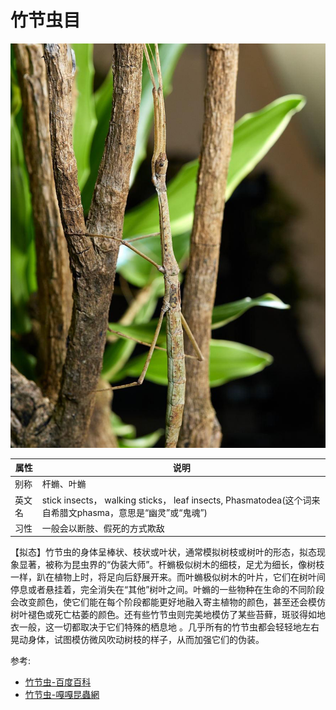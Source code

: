 # 竹节虫目

![](01.png)

|属性|说明|
| ---- | ---- |
| 别称| 杆䗛、叶䗛|
| 英文名|stick insects， walking sticks， leaf insects, Phasmatodea(这个词来自希腊文phasma，意思是“幽灵”或“鬼魂”)|
| 习性| 一般会以断肢、假死的方式欺敌|

【拟态】竹节虫的身体呈棒状、枝状或叶状，通常模拟树枝或树叶的形态，拟态现象显著，被称为昆虫界的“伪装大师”。杆䗛极似树木的细枝，足尤为细长，像树枝一样，趴在植物上时，将足向后舒展开来。而叶䗛极似树木的叶片，它们在树叶间停息或者悬挂着，完全消失在“其他”树叶之间。叶䗛的一些物种在生命的不同阶段会改变颜色，使它们能在每个阶段都能更好地融入寄主植物的颜色，甚至还会模仿树叶褪色或死亡枯萎的颜色。还有些竹节虫则完美地模仿了某些苔藓，斑驳得如地衣一般，这一切都取决于它们特殊的栖息地 。几乎所有的竹节虫都会轻轻地左右晃动身体，试图模仿微风吹动树枝的样子，从而加强它们的伪装。

参考:
- [竹节虫-百度百科](https://baike.baidu.com/item/%E7%AB%B9%E8%8A%82%E8%99%AB/23909)
- [竹节虫-嘎嘎昆蟲網](http://gaga.biodiv.tw/9404bx/A000%20-S541.htm)